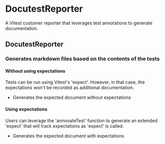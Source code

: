 # DocutestReporter

A Vitest customer reporter that leverages test annotations
to generate documentation.

## DocutestReporter

### Generates markdown files based on the contents of the tests

#### Without using expectations

Tests can be run using Vitest's 'expect'.
However, in that case, the expectations won't be recorded
as additional documentation.

- Generates the expected document without expectations

#### Using expectations

Users can leverage the 'annooateTest' function
to generate an extended 'expect' that will track expectations as 'expect' is called.

- Generates the expected document with expectations